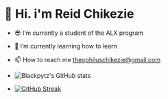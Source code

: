 # 👋 Hi. i'm Reid Chikezie
- 😎 I’m currently a student of the ALX program
- 🌱 I’m currently learning how to learn
- 📫 How to reach me theophiluschikezie@gmail.com

- ![Blackpytz's GitHub stats](https://github-readme-stats.vercel.app/api?username=Blackpytz&theme=great-gatsby&show_icons=true)
- [![GitHub Streak](https://streak-stats.demolab.com?user=Blackpytz&theme=great-gatsby)](https://git.io/streak-stats)

<!---
Blackpytz/Blackpytz is a ✨ special ✨ repository because its `README.md` (this file) appears on your GitHub profile.
You can click the Preview link to take a look at your changes.
--->
